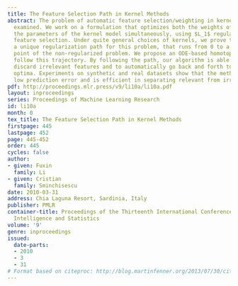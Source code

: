 ```yaml
---
title: The Feature Selection Path in Kernel Methods
abstract: The problem of automatic feature selection/weighting in kernel methods is
  examined. We work on a formulation that optimizes both the weights of features and
  the parameters of the kernel model simultaneously, using $L_1$ regularization for
  feature selection. Under quite general choices of kernels, we prove that there exists
  a unique regularization path for this problem, that runs from 0 to a stationary
  point of the non-regularized problem. We propose an ODE-based homotopy method to
  follow this trajectory. By following the path, our algorithm is able to automatically
  discard irrelevant features and to automatically go back and forth to avoid local
  optima. Experiments on synthetic and real datasets show that the method achieves
  low prediction error and is efficient in separating relevant from irrelevant features.
pdf: http://proceedings.mlr.press/v9/li10a/li10a.pdf
layout: inproceedings
series: Proceedings of Machine Learning Research
id: li10a
month: 0
tex_title: The Feature Selection Path in Kernel Methods
firstpage: 445
lastpage: 452
page: 445-452
order: 445
cycles: false
author:
- given: Fuxin
  family: Li
- given: Cristian
  family: Sminchisescu
date: 2010-03-31
address: Chia Laguna Resort, Sardinia, Italy
publisher: PMLR
container-title: Proceedings of the Thirteenth International Conference on Artificial
  Intelligence and Statistics
volume: '9'
genre: inproceedings
issued:
  date-parts:
  - 2010
  - 3
  - 31
# Format based on citeproc: http://blog.martinfenner.org/2013/07/30/citeproc-yaml-for-bibliographies/
---
```

